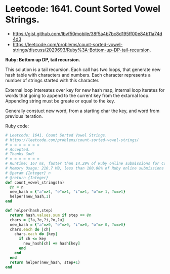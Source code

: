 # Leetcode: 1641. Count Sorted Vowel Strings.

- https://gist.github.com/lbvf50mobile/38f5a4b7bc8d195ff00e84b11a74d4d3
- https://leetcode.com/problems/count-sorted-vowel-strings/discuss/2029693/Ruby%3A-Bottom-up-DP-tail-recursion.

**Ruby: Bottom up DP, tail recursion.**

This solution is a tail recursion. Each call has two loops, that generate new hash table with characters and numbers. Each character represents a number of strings started with this character.

External loop intereates over key for new hash map, internal loop iterates for words that going to append to the current key from the extarnal loop. Appending string must be greate or equal to the key.


Generally constuct new word, from a starting char the key, and word from previous iteration.


Ruby code:
```Ruby
# Leetcode: 1641. Count Sorted Vowel Strings.
# https://leetcode.com/problems/count-sorted-vowel-strings/
# = = = = = = =
# Accepted.
# Thanks God!
# = = = = = = =
# Runtime: 167 ms, faster than 14.29% of Ruby online submissions for Count Sorted Vowel Strings.
# Memory Usage: 210.7 MB, less than 100.00% of Ruby online submissions for Count Sorted Vowel Strings.
# @param {Integer} n
# @return {Integer}
def count_vowel_strings(n)
  @n = n
  new_hash = {"a"=>1, "e"=>1, "i"=>1, "o"=> 1, ?u=>1}
  helper(new_hash,1)
end

def helper(hash,step)
  return hash.values.sum if step == @n
  chars = [?a,?e,?i,?o,?u]
  new_hash = {"a"=>0, "e"=>0, "i"=>0, "o"=> 0, ?u=>0}
  chars.each do |ch|
    chars.each do |key|
      if ch <= key
        new_hash[ch] += hash[key]
      end
    end
  end
  return helper(new_hash, step+1)
end
```
